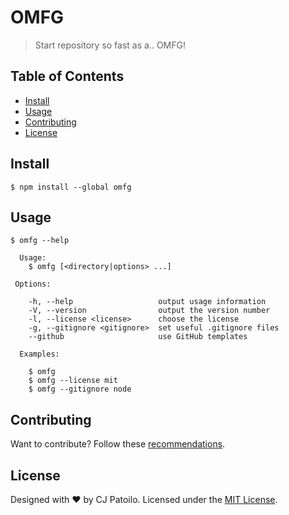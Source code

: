 # OMFG

> Start repository so fast as a.. OMFG!


## Table of Contents
- [Install](https://github.com/cjpatoilo/omfg#Install)
- [Usage](https://github.com/cjpatoilo/omfg#Usage)
- [Contributing](https://github.com/cjpatoilo/omfg#Contributing)
- [License](https://github.com/cjpatoilo/omfg#License)

## Install
```
$ npm install --global omfg
```


## Usage

```
$ omfg --help

  Usage:
    $ omfg [<directory|options> ...]

 Options:

    -h, --help                   output usage information
    -V, --version                output the version number
    -l, --license <license>      choose the license
    -g, --gitignore <gitignore>  set useful .gitignore files
    --github                     use GitHub templates

  Examples:

    $ omfg
    $ omfg --license mit
    $ omfg --gitignore node
```


## Contributing

Want to contribute? Follow these [recommendations](https://github.com/cjpatoilo/omfg/blob/master/.github/contributing.md).


## License

Designed with ♥ by CJ Patoilo. Licensed under the [MIT License](http://cjpatoilo.mit-license.org/).
